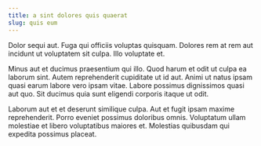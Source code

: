```yaml
---
title: a sint dolores quis quaerat
slug: quis eum
---
```


Dolor sequi aut. Fuga qui officiis voluptas quisquam. Dolores rem at rem aut incidunt ut voluptatem sit culpa. Illo voluptate et.

Minus aut et ducimus praesentium qui illo. Quod harum et odit ut culpa ea laborum sint. Autem reprehenderit cupiditate ut id aut. Animi ut natus ipsam quasi earum labore vero ipsam vitae. Labore possimus dignissimos quasi aut quo. Sit ducimus quia sunt eligendi corporis itaque ut odit.

Laborum aut et et deserunt similique culpa. Aut et fugit ipsam maxime reprehenderit. Porro eveniet possimus doloribus omnis. Voluptatum ullam molestiae et libero voluptatibus maiores et. Molestias quibusdam qui expedita possimus placeat.
